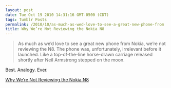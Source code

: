 ```yaml
---
layout: post
date: Tue Oct 19 2010 14:31:16 GMT-0500 (CDT)
tags: Tumblr Posts
permalink: /2010/10/as-much-as-wed-love-to-see-a-great-new-phone-from
title: Why We’re Not Reviewing the Nokia N8
---
```


> As much as we’d love to see a great new phone from Nokia, we’re not reviewing the N8\. The phone was, unfortunately, irrelevant before it launched. Like a top-of-the-line horse-drawn carriage released shortly after Neil Armstrong stepped on the moon.

Best. Analogy. Ever.

[Why We’re Not Reviewing the Nokia N8](http://gizmodo.com/5667723/why-were-not-reviewing-the-nokia-n8?utm_source=feedburner&utm_medium=feed&utm_campaign=Feed%3A+gizmodo%2Ffull+%28Gizmodo%29&utm_content=Google+Reader)
